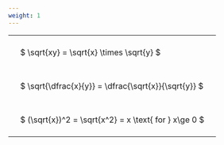 ```yaml
---
weight: 1
---
```


<style type="text/css">
#T_b2485 th.col_heading {
  text-align: left;
  font-size: 1em;
}
#T_b2485 td {
  text-align: left;
  font-size: 1em;
  padding: 1.5em;
}
</style>
<table id="T_b2485">
  <thead>
  </thead>
  <tbody>
    <tr>
      <td id="T_b2485_row0_col0" class="data row0 col0" >$ \sqrt{xy} = \sqrt{x} \times \sqrt{y} $</td>
    </tr>
    <tr>
      <td id="T_b2485_row1_col0" class="data row1 col0" >$ \sqrt{\dfrac{x}{y}} = \dfrac{\sqrt{x}}{\sqrt{y}} $</td>
    </tr>
    <tr>
      <td id="T_b2485_row2_col0" class="data row2 col0" >$ (\sqrt{x})^2 = \sqrt{x^2} = x \text{ for } x\ge 0 $</td>
    </tr>
  </tbody>
</table>
